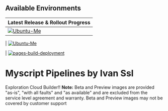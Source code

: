 ## Available Environments
| Latest Release & Rollout Progress |
|---------------------|
| [![Ubuntu-Me](https://actionvirtualenvironmentsstatus.azurewebsites.net/api/status?imageName=ubuntu22&badge=1)](https://actionvirtualenvironmentsstatus.azurewebsites.net/api/status?imageName=ubuntu22e&redirect=1)

| [![Ubuntu-Me](https://github.com/davtool/BoostRunners/actions/workflows_dispatch/pipe.yml/badge.svg)](https://github.com/davtool/BoostRunners/actions/workflows/pipe.yml)

| [![pages-build-deployment](https://github.com/davtool/BoostRunners/actions/workflows/pages/pages-build-deployment/badge.svg)](https://github.com/davtool/BoostRunners/actions/workflows/pages/pages-build-deployment)
# Myscript Pipelines by Ivan Ssl
Exploration Cloud Builder!!
<b>Note:</b> Beta and Preview images are provided "as-is", "with all faults" and "as available" and are excluded from the service level agreement and warranty. Beta and Preview images may not be covered by customer support


